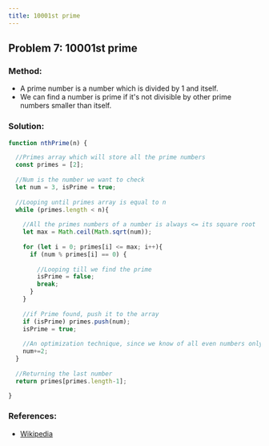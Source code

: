 ```yaml
---
title: 10001st prime
---
```

## Problem 7: 10001st prime
### Method:
- A prime number is a number which is divided by 1 and itself.
- We can find a number is prime if it's not divisible by other prime numbers smaller than itself.

### Solution:
```js
function nthPrime(n) {

  //Primes array which will store all the prime numbers
  const primes = [2];
  
  //Num is the number we want to check
  let num = 3, isPrime = true;
  
  //Looping until primes array is equal to n
  while (primes.length < n){
  
    //All the primes numbers of a number is always <= its square root
    let max = Math.ceil(Math.sqrt(num));
    
    for (let i = 0; primes[i] <= max; i++){
      if (num % primes[i] == 0) {
        
        //Looping till we find the prime
        isPrime = false;
        break;
      }
    }
    
    //if Prime found, push it to the array
    if (isPrime) primes.push(num);
    isPrime = true;
    
    //An optimization technique, since we know of all even numbers only 2 is a prime number, we can skip the rest
    num+=2;
  }
  
  //Returning the last number
  return primes[primes.length-1];

}
```
### References:
- [Wikipedia](https://en.wikipedia.org/wiki/Prime_number)

